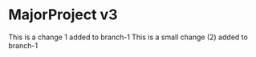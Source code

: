 # MajorProject v3
This is a change 1 added to branch-1
This is a small change (2) added to branch-1
